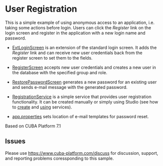 # User Registration

This is a simple example of using anonymous access to an application, i.e. taking some actions before login. Users can click the *Register* link on the login screen and register in the application with a new login name and password. 

* [ExtLoginScreen](https://github.com/cuba-platform/sample-user-registration/blob/master/modules/web/src/com/company/sample/web/screens/loginscreen/ExtLoginScreen.java) is an extension of the standard login screen. It adds the *Register* link and can receive new user credentials back from the register screen to set them to the fields.

* [RegisterScreen](https://github.com/cuba-platform/sample-user-registration/blob/master/modules/web/src/com/company/sample/web/screens/register/RegisterScreen.java) accepts new user credentials and creates a new user in the database with the specified group and role. 

* [RestorePasswordScreen](https://github.com/cuba-platform/sample-user-registration/blob/master/modules/web/src/com/company/sample/web/screens/restorepassword/RestorePasswordScreen.java) generates a new password for an existing user and sends e-mail message with the generated password.

* [RegistrationService](https://github.com/cuba-platform/sample-user-registration/blob/master/modules/global/src/com/company/sample/service/RegistrationService.java) is a simple service that provides user registration functionality. It can be created manually or simply using Studio (see how to [create](https://doc.cuba-platform.com/manual-7.1/service_creation.html) and [using](https://doc.cuba-platform.com/manual-7.1/service_import.html) services).


* [app.properties](https://github.com/cuba-platform/sample-user-registration/blob/master/modules/core/src/com/company/sample/app.properties) sets location of e-mail templates for password reset.

Based on CUBA Platform 7.1

## Issues
Please use https://www.cuba-platform.com/discuss for discussion, support, and reporting problems coressponding to this sample.
